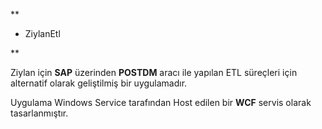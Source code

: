 **

 - ZiylanEtl

**

Ziylan için **SAP** üzerinden **POSTDM** aracı ile yapılan ETL süreçleri için alternatif olarak geliştilmiş bir uygulamadır.

Uygulama Windows Service tarafından Host edilen bir **WCF** servis olarak tasarlanmıştır.
